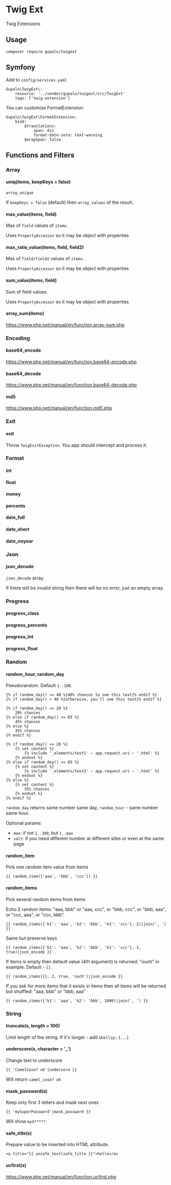 Twig Ext
========

Twig Extensions

Usage
-----

    composer require gupalo/twigext

Symfony
-------

Add to `config/services.yaml`

    Gupalo\TwigExt\:
        resource: '../vendor/gupalo/twigext/src/TwigExt'
        tags: ['twig.extension']

You can customize FormatExtension:

    Gupalo\TwigExt\FormatExtension:
        bind:
            $translations:
                span: div
                format-date-zero: text-warning
            $wrapSpan: false


Functions and Filters
---------------------

### Array

#### uniq(items, keepKeys = false)

`array_unique`

If `keepKeys = false` (default) then `array_values` of the result.

#### max_value(items, field)

Max of `field` values of `items`.

Uses `PropertyAccessor` so it may be object with properties

#### max_ratio_value(items, field, field2)

Max of `field/field2` values of `items`.

Uses `PropertyAccessor` so it may be object with properties

#### sum_value(items, field)

Sum of field values.

Uses `PropertyAccessor` so it may be object with properties

#### array_sum(items)

https://www.php.net/manual/en/function.array-sum.php


### Encoding

#### base64_encode

https://www.php.net/manual/en/function.base64-encode.php

#### base64_decode

https://www.php.net/manual/en/function.base64-decode.php

#### md5

https://www.php.net/manual/en/function.md5.php


### Exit

#### exit

Throw `TwigExitException`. You app should intercept and process it. 


### Format

#### int

#### float

#### money

#### percents

#### date_full

#### date_short

#### date_noyear


### Json

#### json_decode

`json_decode` array.

If there will be invalid string then there will be no error, just an empty array.


### Progress

#### progress_class

#### progress_percents

#### progress_int

#### progress_float


### Random

#### random_hour, random_day

Pseudorandom. Default `1..100`.

    {% if random_day() <= 40 %}40% chances to see this text{% endif %}
    {% if random_day() > 40 %}otherwise, you'll see this text{% endif %}

    {% if random_day() <= 20 %}
        20% chances
    {% else if random_day() <= 65 %}
        45% chances
    {% else %}
        35% chances
    {% endif %}

    {% if random_day() <= 20 %}
        {% set content %}
            {% include '_elements/test1' ~ app.request.uri ~ '.html' %}
        {% endset %}
    {% else if random_day() <= 65 %}
        {% set content %}
            {% include '_elements/test2' ~ app.request.uri ~ '.html' %}
        {% endset %}
    {% else %}
        {% set content %}
            35% chances
        {% endset %}
    {% endif %}

`random_day` returns same number same day, `random_hour` - same number same hour.

Optional params:

* `max`: if not `1..100`, but `1..max`
* `salt`: if you need different number at different sites or even at the same page

#### random_item

Pick one random item value from items

    {{ random_item(['aaa', 'bbb', 'ccc']) }}

#### random_items

Pick several random items from items

Echo 2 random items: "aaa, bbb" or "aaa, ccc", or "bbb, ccc", or "bbb, aaa", or "ccc, aaa", or "ccc, bbb".

    {{ random_items({'k1': 'aaa', 'k2': 'bbb', 'k3': 'ccc'}, 2)|join(', ') }}

Same but preserve keys

    {{ random_items({'k1': 'aaa', 'k2': 'bbb', 'k3': 'ccc'}, 2, true)|json_encode }}

If items is empty then default value (4th argument) is returned: "ouch" in example. Default - `[]`.

    {{ random_items({}, 2, true, 'ouch')|json_encode }}

If you ask for more items that it exists in items then all items will be returned but shuffled: "aaa, bbb" or "bbb, aaa"

    {{ random_items({'k1': 'aaa', 'k2': 'bbb', 1000)|join(', ') }}


### String

#### truncate(s, length = 100)

Limit length of the string. If it's longer - add `&hellip;` (`...`)

#### underscore(s, character = '_')

Change text to underscore

    {{ 'CamelCase? ok'|undersore }}

Will return `camel_case? ok`

#### mask_password(s)

Keep only first 3 letters and mask next ones

    {{ 'mySuperPassword'|mask_password }}

Will show `myS*****`.

#### safe_title(s)

Prepare value to be inserted into HTML attribute.

    <a title="{{ unsafe_text|safe_title }}">hello</a>


#### ucfirst(s)

https://www.php.net/manual/en/function.ucfirst.php

